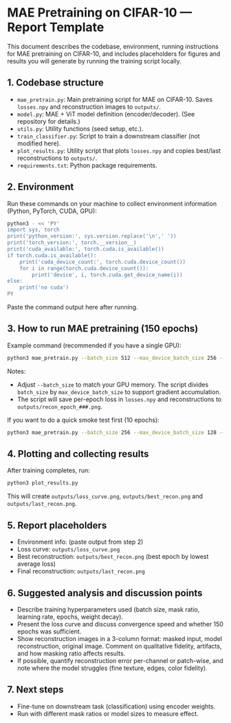 # MAE Pretraining on CIFAR-10 — Report Template

This document describes the codebase, environment, running instructions for MAE pretraining on CIFAR-10, and includes placeholders for figures and results you will generate by running the training script locally.

## 1. Codebase structure

- `mae_pretrain.py`: Main pretraining script for MAE on CIFAR-10. Saves `losses.npy` and reconstruction images to `outputs/`.
- `model.py`: MAE + ViT model definition (encoder/decoder). (See repository for details.)
- `utils.py`: Utility functions (seed setup, etc.).
- `train_classifier.py`: Script to train a downstream classifier (not modified here).
- `plot_results.py`: Utility script that plots `losses.npy` and copies best/last reconstructions to `outputs/`.
- `requirements.txt`: Python package requirements.

## 2. Environment

Run these commands on your machine to collect environment information (Python, PyTorch, CUDA, GPU):

```bash
python3 - << 'PY'
import sys, torch
print('python_version:', sys.version.replace('\n',' '))
print('torch_version:', torch.__version__)
print('cuda_available:', torch.cuda.is_available())
if torch.cuda.is_available():
    print('cuda_device_count:', torch.cuda.device_count())
    for i in range(torch.cuda.device_count()):
        print('device', i, torch.cuda.get_device_name(i))
else:
    print('no cuda')
PY
```

Paste the command output here after running.

## 3. How to run MAE pretraining (150 epochs)

Example command (recommended if you have a single GPU):

```bash
python3 mae_pretrain.py --batch_size 512 --max_device_batch_size 256 --total_epoch 150 --model_path vit-t-mae-150ep.pt
```

Notes:
- Adjust `--batch_size` to match your GPU memory. The script divides `batch_size` by `max_device_batch_size` to support gradient accumulation.
- The script will save per-epoch loss in `losses.npy` and reconstructions to `outputs/recon_epoch_###.png`.

If you want to do a quick smoke test first (10 epochs):

```bash
python3 mae_pretrain.py --batch_size 256 --max_device_batch_size 128 --total_epoch 10 --model_path vit-t-mae-smoke.pt
```

## 4. Plotting and collecting results

After training completes, run:

```bash
python3 plot_results.py
```

This will create `outputs/loss_curve.png`, `outputs/best_recon.png` and `outputs/last_recon.png`.

## 5. Report placeholders

- Environment info: (paste output from step 2)
- Loss curve: `outputs/loss_curve.png`
- Best reconstruction: `outputs/best_recon.png` (best epoch by lowest average loss)
- Final reconstruction: `outputs/last_recon.png`

## 6. Suggested analysis and discussion points

- Describe training hyperparameters used (batch size, mask ratio, learning rate, epochs, weight decay).
- Present the loss curve and discuss convergence speed and whether 150 epochs was sufficient.
- Show reconstruction images in a 3-column format: masked input, model reconstruction, original image. Comment on qualitative fidelity, artifacts, and how masking ratio affects results.
- If possible, quantify reconstruction error per-channel or patch-wise, and note where the model struggles (fine texture, edges, color fidelity).

## 7. Next steps

- Fine-tune on downstream task (classification) using encoder weights.
- Run with different mask ratios or model sizes to measure effect.
